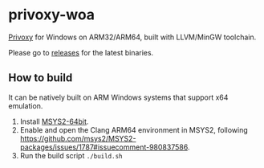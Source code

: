 # privoxy-woa

[Privoxy](https://www.privoxy.org/) for Windows on ARM32/ARM64, built with LLVM/MinGW toolchain.

Please go to [releases](https://github.com/minnyres/privoxy-woa/releases) for the latest binaries.

## How to build

It can be natively built on ARM Windows systems that support x64 emulation.

1. Install [MSYS2-64bit](https://www.msys2.org/).
2. Enable and open the Clang ARM64 environment in MSYS2, following https://github.com/msys2/MSYS2-packages/issues/1787#issuecomment-980837586.
3. Run the build script `./build.sh`
